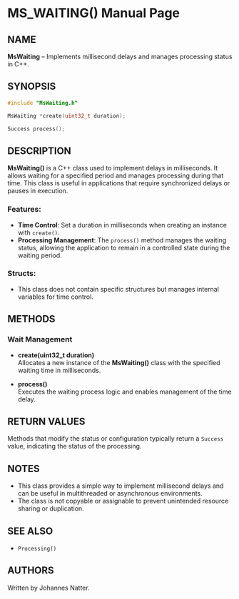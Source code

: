 
# MS_WAITING() Manual Page

## NAME
**MsWaiting** – Implements millisecond delays and manages processing status in C++.

## SYNOPSIS
```cpp
#include "MsWaiting.h"

MsWaiting *create(uint32_t duration);

Success process();
```

## DESCRIPTION
**MsWaiting()** is a C++ class used to implement delays in milliseconds. It allows waiting for a specified period and manages processing during that time. This class is useful in applications that require synchronized delays or pauses in execution.

### Features:
- **Time Control**: Set a duration in milliseconds when creating an instance with `create()`.
- **Processing Management**: The `process()` method manages the waiting status, allowing the application to remain in a controlled state during the waiting period.

### Structs:
- This class does not contain specific structures but manages internal variables for time control.

## METHODS

### Wait Management
- **create(uint32_t duration)**  
  Allocates a new instance of the **MsWaiting()** class with the specified waiting time in milliseconds.

- **process()**  
  Executes the waiting process logic and enables management of the time delay.

## RETURN VALUES
Methods that modify the status or configuration typically return a `Success` value, indicating the status of the processing.

## NOTES
- This class provides a simple way to implement millisecond delays and can be useful in multithreaded or asynchronous environments.
- The class is not copyable or assignable to prevent unintended resource sharing or duplication.

## SEE ALSO
- `Processing()`

## AUTHORS
Written by Johannes Natter.

